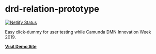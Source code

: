 # drd-relation-prototype

[![Netlify Status](https://api.netlify.com/api/v1/badges/987f17b6-6f3e-4610-9f91-a7a63f995d5c/deploy-status)](https://app.netlify.com/sites/drd-relations/deploys)

Easy click-dummy for user testing while Camunda DMN Innovation Week 2019.

[**Visit Demo Site**](https://drd-relations.netlify.com/)
